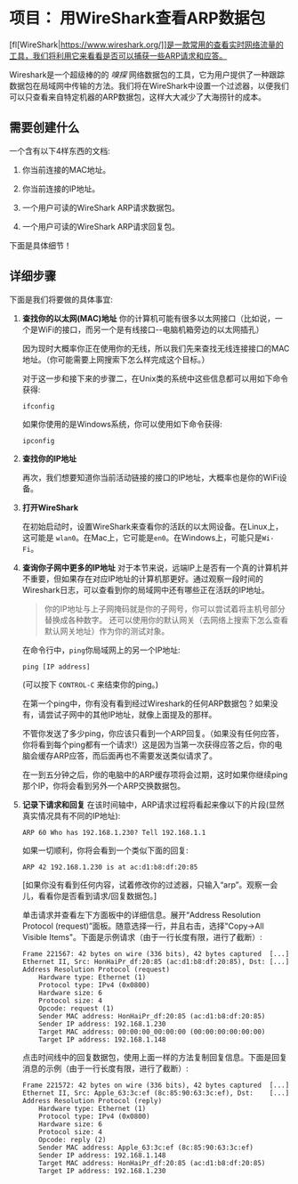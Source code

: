 
# 项目： 用WireShark查看ARP数据包

[fl[WireShark|https://www.wireshark.org/]]是一款常用的查看实时网络流量的工具，我们将利用它来看看是否可以捕获一些ARP请求和应答。

Wireshark是一个超级棒的的 _嗅探_ 网络数据包的工具，它为用户提供了一种跟踪数据包在局域网中传输的方法。我们将在WireShark中设置一个过滤器，以便我们可以只查看来自特定机器的ARP数据包，这样大大减少了大海捞针的成本。

## 需要创建什么

一个含有以下4样东西的文档:
1. 你当前连接的MAC地址。

2. 你当前连接的IP地址。

3. 一个用户可读的WireShark ARP请求数据包。

4. 一个用户可读的WireShark ARP请求回复包。

下面是具体细节！

## 详细步骤

下面是我们将要做的具体事宜:

1. **查找你的以太网(MAC)地址**
   你的计算机可能有很多以太网接口（比如说，一个是WiFi的接口，而另一个是有线接口--电脑机箱旁边的以太网插孔）

   因为现时大概率你正在使用你的无线，所以我们先来查找无线连接接口的MAC地址。（你可能需要上网搜索下怎么样完成这个目标。）

   对于这一步和接下来的步骤二，在Unix类的系统中这些信息都可以用如下命令获得:

   ``` {.sh}
   ifconfig
   ```

   如果你使用的是Windows系统，你可以使用如下命令获得:

   ``` {.sh}
   ipconfig
   ```

2. **查找你的IP地址**

   再次，我们想要知道你当前活动链接的接口的IP地址，大概率也是你的WiFi设备。

3. **打开WireShark**
 
   在初始启动时，设置WireShark来查看你的活跃的以太网设备。在Linux上，这可能是 `wlan0`。在Mac上，它可能是`en0`。在Windows上，可能只是`Wi-Fi`。

4. **查询你子网中更多的IP地址**
   对于本节来说，远端IP上是否有一个真的计算机并不重要，但如果存在对应IP地址的计算机那更好。通过观察一段时间的Wireshark日志，可以查看到你的局域网中还有哪些正在活跃的IP地址。

   > 你的IP地址与上子网掩码就是你的子网号，你可以尝试着将主机号部分替换成各种数字。
   > 还可以使用你的默认网关（去网络上搜索下怎么查看默认网关地址）作为你的测试对象。

   在命令行中，`ping`你局域网上的另一个IP地址:
   ``` {.sh}
   ping [IP address]
   ```

   (可以按下 `CONTROL-C` 来结束你的ping。)
   
   在第一个ping中，你有没有看到经过Wireshark的任何ARP数据包？如果没有，请尝试子网中的其他IP地址，就像上面提及的那样。

   不管你发送了多少ping，你应该只看到一个ARP回复。（如果没有任何应答，你将看到每个ping都有一个请求!）这是因为当第一次获得应答之后，你的电脑会缓存ARP应答，而后面再也不需要发送类似请求了。

   在一到五分钟之后，你的电脑中的ARP缓存项将会过期，这时如果你继续ping那个IP，你将会看到另外一个ARP交换数据包。

5. **记录下请求和回复**
   在该时间轴中，ARP请求过程将看起来像以下的片段(显然真实情况具有不同的IP地址):

   ``` {.default}
   ARP 60 Who has 192.168.1.230? Tell 192.168.1.1
   ```

   如果一切顺利，你将会看到一个类似下面的回复:

   ``` {.default}
   ARP 42 192.168.1.230 is at ac:d1:b8:df:20:85
   ```

   [如果你没有看到任何内容，试着修改你的过滤器，只输入“arp”。观察一会儿，看看你是否看到请求/回复数据包。]

   单击请求并查看左下方面板中的详细信息。展开“Address Resolution Protocol (request)”面板。随意选择一行，并且右击，选择"Copy->All Visible Items"。下面是示例请求（由于一行长度有限，进行了截断）:

   ``` {.default}
   Frame 221567: 42 bytes on wire (336 bits), 42 bytes captured  [...]
   Ethernet II, Src: HonHaiPr_df:20:85 (ac:d1:b8:df:20:85), Dst: [...]
   Address Resolution Protocol (request)
       Hardware type: Ethernet (1)
       Protocol type: IPv4 (0x0800)
       Hardware size: 6
       Protocol size: 4
       Opcode: request (1)
       Sender MAC address: HonHaiPr_df:20:85 (ac:d1:b8:df:20:85)
       Sender IP address: 192.168.1.230
       Target MAC address: 00:00:00_00:00:00 (00:00:00:00:00:00)
       Target IP address: 192.168.1.148
   ```

   点击时间线中的回复数据包，使用上面一样的方法复制回复信息。下面是回复消息的示例（由于一行长度有限，进行了截断）:

   ``` {.default}
   Frame 221572: 42 bytes on wire (336 bits), 42 bytes captured  [...]
   Ethernet II, Src: Apple_63:3c:ef (8c:85:90:63:3c:ef), Dst:    [...]
   Address Resolution Protocol (reply)
       Hardware type: Ethernet (1)
       Protocol type: IPv4 (0x0800)
       Hardware size: 6
       Protocol size: 4
       Opcode: reply (2)
       Sender MAC address: Apple_63:3c:ef (8c:85:90:63:3c:ef)
       Sender IP address: 192.168.1.148
       Target MAC address: HonHaiPr_df:20:85 (ac:d1:b8:df:20:85)
       Target IP address: 192.168.1.230
   ```
<!--
计分表

10
提交的内容包含当前活动连接的MAC地址。

10
提交的内容包含当前活动连接的IP地址。

20
提交的内容包含一个用户可读的WireShark ARP请求数据包。

20
提交的内容包含一个用户可读的WireShark ARP请求回复包。

-->